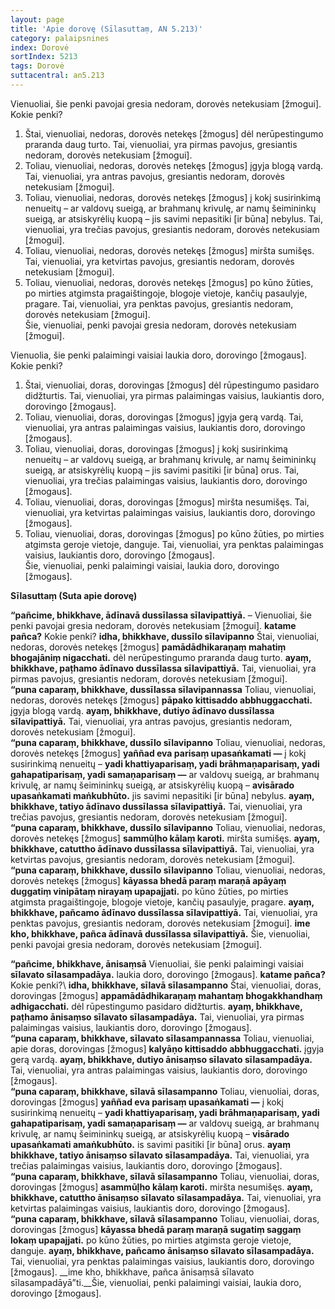```yaml
---
layout: page
title: 'Apie dorovę (Sīlasuttaṃ, AN 5.213)'
category: palaipsnines
index: Dorovė 
sortIndex: 5213 
tags: Dorovė
suttacentral: an5.213
---
```

Vienuoliai, šie penki pavojai gresia nedoram, dorovės netekusiam [žmogui]. Kokie penki?

1. Štai, vienuoliai, nedoras, dorovės netekęs [žmogus] dėl nerūpestingumo praranda daug turto. Tai, vienuoliai, yra pirmas pavojus, gresiantis nedoram, dorovės netekusiam [žmogui].
2. Toliau, vienuoliai, nedoras, dorovės netekęs [žmogus] įgyja blogą vardą. Tai, vienuoliai, yra antras pavojus, gresiantis nedoram, dorovės netekusiam [žmogui].
3. Toliau, vienuoliai, nedoras, dorovės netekęs [žmogus] į kokį susirinkimą nenueitų – ar valdovų sueigą, ar brahmanų  krivulę, ar namų šeimininkų sueigą, ar atsiskyrėlių kuopą – jis savimi nepasitiki [ir būna] nebylus. Tai, vienuoliai, yra trečias pavojus, gresiantis nedoram, dorovės netekusiam [žmogui].
4. Toliau, vienuoliai, nedoras, dorovės netekęs [žmogus] miršta sumišęs. Tai, vienuoliai, yra ketvirtas pavojus, gresiantis nedoram, dorovės netekusiam [žmogui].
5. Toliau, vienuoliai, nedoras, dorovės netekęs [žmogus] po kūno žūties, po mirties atgimsta pragaištingoje, blogoje vietoje, kančių pasaulyje, pragare. Tai, vienuoliai, yra penktas pavojus, gresiantis nedoram, dorovės netekusiam [žmogui].<br/>Šie, vienuoliai, penki pavojai gresia nedoram, dorovės netekusiam [žmogui].

Vienuolia, šie penki palaimingi vaisiai laukia doro, dorovingo [žmogaus]. Kokie penki?
1. Štai, vienuoliai, doras, dorovingas [žmogus] dėl rūpestingumo pasidaro didžturtis. Tai, vienuoliai, yra pirmas palaimingas vaisius, laukiantis doro, dorovingo [žmogaus].
2. Toliau, vienuoliai, doras, dorovingas [žmogus] įgyja gerą vardą. Tai, vienuoliai, yra antras palaimingas vaisius, laukiantis doro, dorovingo [žmogaus].
3. Toliau, vienuoliai, doras, dorovingas [žmogus] į kokį susirinkimą nenueitų – ar valdovų sueigą, ar brahmanų  krivulę, ar namų šeimininkų sueigą, ar atsiskyrėlių kuopą – jis savimi pasitiki [ir būna] orus. Tai, vienuoliai, yra trečias palaimingas vaisius, laukiantis doro, dorovingo [žmogaus].
4. Toliau, vienuoliai, doras, dorovingas [žmogus] miršta nesumišęs. Tai, vienuoliai, yra ketvirtas palaimingas vaisius, laukiantis doro, dorovingo [žmogaus].
5. Toliau, vienuoliai, doras, dorovingas [žmogus] po kūno žūties, po mirties atgimsta geroje vietoje, danguje. Tai, vienuoliai, yra penktas palaimingas vaisius, laukiantis doro, dorovingo [žmogaus].<br/> Šie, vienuoliai, penki palaimingi vaisiai, laukia doro, dorovingo [žmogaus].

__Sīlasuttaṃ (Suta apie dorovę)__

__“pañcime, bhikkhave, ādīnavā dussīlassa sīlavipattiyā.__ – Vienuoliai, šie penki pavojai gresia nedoram, dorovės netekusiam [žmogui]. __katame pañca?__ Kokie penki? __idha, bhikkhave, dussīlo sīlavipanno__ Štai, vienuoliai, nedoras, dorovės netekęs [žmogus] __pamādādhikaraṇaṃ mahatiṃ bhogajāniṃ nigacchati.__ dėl nerūpestingumo praranda daug turto. __ayaṃ, bhikkhave, paṭhamo ādīnavo dussīlassa sīlavipattiyā.__ Tai, vienuoliai, yra pirmas pavojus, gresiantis nedoram, dorovės netekusiam [žmogui].\
__“puna caparaṃ, bhikkhave, dussīlassa sīlavipannassa__ Toliau, vienuoliai, nedoras, dorovės netekęs [žmogus] __pāpako kittisaddo abbhuggacchati.__ įgyja blogą vardą. __ayaṃ, bhikkhave, dutiyo ādīnavo dussīlassa sīlavipattiyā.__ Tai, vienuoliai, yra antras pavojus, gresiantis nedoram, dorovės netekusiam [žmogui].\
__“puna caparaṃ, bhikkhave, dussīlo sīlavipanno__ Toliau, vienuoliai, nedoras, dorovės netekęs [žmogus] __yaññad eva parisaṃ upasaṅkamati —__ į kokį susirinkimą nenueitų – __yadi khattiyaparisaṃ, yadi brāhmaṇaparisaṃ, yadi gahapatiparisaṃ, yadi samaṇaparisaṃ —__ ar valdovų sueigą, ar brahmanų  krivulę, ar namų šeimininkų sueigą, ar atsiskyrėlių kuopą – __avisārado upasaṅkamati maṅkubhūto.__ jis savimi nepasitiki [ir būna] nebylus. __ayaṃ, bhikkhave, tatiyo ādīnavo dussīlassa sīlavipattiyā.__ Tai, vienuoliai, yra trečias pavojus, gresiantis nedoram, dorovės netekusiam [žmogui].\
__“puna caparaṃ, bhikkhave, dussīlo sīlavipanno__ Toliau, vienuoliai, nedoras, dorovės netekęs [žmogus] __sammūḷho kālaṃ karoti.__ miršta sumišęs. __ayaṃ, bhikkhave, catuttho ādīnavo dussīlassa sīlavipattiyā.__ Tai, vienuoliai, yra ketvirtas pavojus, gresiantis nedoram, dorovės netekusiam [žmogui].\
__“puna caparaṃ, bhikkhave, dussīlo sīlavipanno__ Toliau, vienuoliai, nedoras, dorovės netekęs [žmogus] __kāyassa bhedā paraṃ maraṇā apāyaṃ duggatiṃ vinipātaṃ nirayaṃ upapajjati.__ po kūno žūties, po mirties atgimsta pragaištingoje, blogoje vietoje, kančių pasaulyje, pragare. __ayaṃ, bhikkhave, pañcamo ādīnavo dussīlassa sīlavipattiyā.__ Tai, vienuoliai, yra penktas pavojus, gresiantis nedoram, dorovės netekusiam [žmogui]. __ime kho, bhikkhave, pañca ādīnavā dussīlassa sīlavipattiyā.__ Šie, vienuoliai, penki pavojai gresia nedoram, dorovės netekusiam [žmogui].

__“pañcime, bhikkhave, ānisaṃsā__ Vienuoliai, šie penki palaimingi vaisiai __sīlavato sīlasampadāya.__ laukia doro, dorovingo [žmogaus]. __katame pañca?__ Kokie penki?\ __idha, bhikkhave, sīlavā sīlasampanno__ Štai, vienuoliai, doras, dorovingas [žmogus] __appamādādhikaraṇaṃ mahantaṃ bhogakkhandhaṃ adhigacchati.__ dėl rūpestingumo pasidaro didžturtis. __ayaṃ, bhikkhave, paṭhamo ānisaṃso sīlavato sīlasampadāya.__ Tai, vienuoliai, yra pirmas palaimingas vaisius, laukiantis doro, dorovingo [žmogaus].\
__“puna caparaṃ, bhikkhave, sīlavato sīlasampannassa__ Toliau, vienuoliai, apie doras, dorovingas [žmogus] __kalyāṇo kittisaddo abbhuggacchati.__ įgyja gerą vardą. __ayaṃ, bhikkhave, dutiyo ānisaṃso sīlavato sīlasampadāya.__ Tai, vienuoliai, yra antras palaimingas vaisius, laukiantis doro, dorovingo [žmogaus].\
__“puna caparaṃ, bhikkhave, sīlavā sīlasampanno__ Toliau, vienuoliai, doras, dorovingas [žmogus] __yaññad eva parisaṃ upasaṅkamati —__ į kokį susirinkimą nenueitų – __yadi khattiyaparisaṃ, yadi brāhmaṇaparisaṃ, yadi gahapatiparisaṃ, yadi samaṇaparisaṃ —__ ar valdovų sueigą, ar brahmanų  krivulę, ar namų šeimininkų sueigą, ar atsiskyrėlių kuopą – __visārado upasaṅkamati amaṅkubhūto.__ is savimi pasitiki [ir būna] orus. __ayaṃ bhikkhave, tatiyo ānisaṃso sīlavato sīlasampadāya.__ Tai, vienuoliai, yra trečias palaimingas vaisius, laukiantis doro, dorovingo [žmogaus].\
__“puna caparaṃ, bhikkhave, sīlavā sīlasampanno__ Toliau, vienuoliai, doras, dorovingas [žmogus] __asammūḷho kālaṃ karoti.__ miršta nesumišęs. __ayaṃ, bhikkhave, catuttho ānisaṃso sīlavato sīlasampadāya.__ Tai, vienuoliai, yra ketvirtas palaimingas vaisius, laukiantis doro, dorovingo [žmogaus].\
__“puna caparaṃ, bhikkhave, sīlavā sīlasampanno__ Toliau, vienuoliai, doras, dorovingas [žmogus] __kāyassa bhedā paraṃ maraṇā sugatiṃ saggaṃ lokaṃ upapajjati.__ po kūno žūties, po mirties atgimsta geroje vietoje, danguje. __ayaṃ, bhikkhave, pañcamo ānisaṃso sīlavato sīlasampadāya.__ Tai, vienuoliai, yra penktas palaimingas vaisius, laukiantis doro, dorovingo [žmogaus]. __ime kho, bhikkhave, pañca ānisaṃsā sīlavato sīlasampadāyā”ti.__Šie, vienuoliai, penki palaimingi vaisiai, laukia doro, dorovingo [žmogaus].

